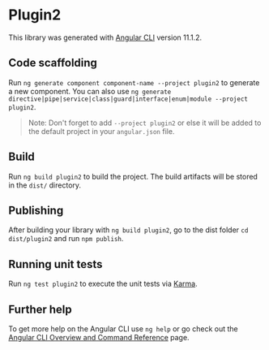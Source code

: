 # Plugin2

This library was generated with [Angular CLI](https://github.com/angular/angular-cli) version 11.1.2.

## Code scaffolding

Run `ng generate component component-name --project plugin2` to generate a new component. You can also use `ng generate directive|pipe|service|class|guard|interface|enum|module --project plugin2`.
> Note: Don't forget to add `--project plugin2` or else it will be added to the default project in your `angular.json` file. 

## Build

Run `ng build plugin2` to build the project. The build artifacts will be stored in the `dist/` directory.

## Publishing

After building your library with `ng build plugin2`, go to the dist folder `cd dist/plugin2` and run `npm publish`.

## Running unit tests

Run `ng test plugin2` to execute the unit tests via [Karma](https://karma-runner.github.io).

## Further help

To get more help on the Angular CLI use `ng help` or go check out the [Angular CLI Overview and Command Reference](https://angular.io/cli) page.
